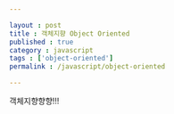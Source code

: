 ```yaml
---

layout : post
title : 객체지향 Object Oriented
published : true
category : javascript
tags : ['object-oriented']
permalink : /javascript/object-oriented

---
```


객체지향향향!!!
